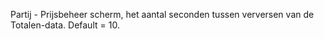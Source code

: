 Partij - Prijsbeheer scherm, het aantal seconden tussen verversen van de Totalen-data. Default = 10.